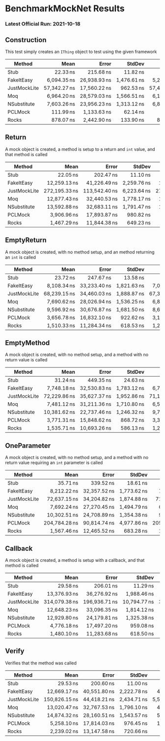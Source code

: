 # BenchmarkMockNet Results 

### Latest Official Run: 2021-10-18

<!--
Replace " ns" (case sensistive) with " ns"
Replace " B" (case sensistive) with " B"
-->

## Construction

This test simply creates an `IThing` object to test using the given framework

|       Method |         Mean |        Error |      StdDev |       Median |    Ratio |  RatioSD |  Gen 0 |  Gen 1 | Allocated |
|------------- |-------------:|-------------:|------------:|-------------:|---------:|---------:|-------:|-------:|----------:|
|         Stub |     22.33 ns |    215.68 ns |    11.82 ns |     15.98 ns |     1.00 |     0.00 |      - |      - |      24 B |
|   FakeItEasy |  6,094.35 ns | 26,938.93 ns | 1,476.61 ns |  5,280.60 ns |   297.78 |    71.27 | 0.1600 | 0.0100 |   3,180 B |
| JustMockLite | 57,342.27 ns | 17,560.22 ns |   962.53 ns | 57,466.26 ns | 2,987.45 | 1,194.36 | 0.8500 | 0.0100 |  16,058 B |
|          Moq |  6,964.20 ns | 28,579.03 ns | 1,566.51 ns |  6,138.39 ns |   342.05 |    86.72 | 0.1300 |      - |   2,496 B |
|  NSubstitute |  7,603.26 ns | 23,956.23 ns | 1,313.12 ns |  6,887.62 ns |   378.98 |   109.86 | 0.2800 |      - |   5,392 B |
|      PCLMock |    111.99 ns |  1,133.63 ns |    62.14 ns |     78.09 ns |     4.97 |     0.12 |      - |      - |     144 B |
|        Rocks |    878.07 ns |  2,442.90 ns |   133.90 ns |    852.72 ns |    44.07 |    13.62 | 0.0200 |      - |     440 B |

## Return

A mock object is created, a method is setup to a return and `int` value, and that method is called

|       Method |          Mean |         Error |      StdDev |        Median |     Ratio |  RatioSD |  Gen 0 |  Gen 1 |  Gen 2 | Allocated |
|------------- |--------------:|--------------:|------------:|--------------:|----------:|---------:|-------:|-------:|-------:|----------:|
|         Stub |      22.05 ns |     202.47 ns |    11.10 ns |      15.87 ns |      1.00 |     0.00 |      - |      - |      - |      24 B |
|   FakeItEasy |  12,259.13 ns |  41,226.49 ns | 2,259.76 ns |  11,024.71 ns |    609.16 |   158.29 | 0.2700 | 0.0100 |      - |   5,199 B |
| JustMockLite | 272,195.33 ns | 113,542.40 ns | 6,223.64 ns | 271,184.77 ns | 14,222.65 | 5,617.10 | 1.7700 | 0.8800 | 0.0400 |  33,231 B |
|          Moq |  12,877.43 ns |  32,440.53 ns | 1,778.17 ns |  11,870.04 ns |    647.98 |   190.49 | 0.2200 |      - |      - |   4,264 B |
|  NSubstitute |  13,592.88 ns |  32,683.11 ns | 1,791.47 ns |  12,634.69 ns |    685.13 |   204.41 | 0.4200 | 0.0100 |      - |   7,888 B |
|      PCLMock |   3,906.96 ns |  17,893.87 ns |   980.82 ns |   3,399.59 ns |    190.60 |    39.92 | 0.1000 |      - |      - |   1,912 B |
|        Rocks |   1,467.29 ns |  11,844.38 ns |   649.23 ns |   1,119.85 ns |     67.76 |     3.70 | 0.0500 |      - |      - |   1,120 B |

## EmptyReturn

A mock object is created, with no method setup, and an method returning an `int` is called

|       Method |         Mean |        Error |      StdDev |       Median |    Ratio |  RatioSD |  Gen 0 |  Gen 1 | Allocated |
|------------- |-------------:|-------------:|------------:|-------------:|---------:|---------:|-------:|-------:|----------:|
|         Stub |     23.72 ns |    247.67 ns |    13.58 ns |     16.20 ns |     1.00 |     0.00 |      - |      - |      24 B |
|   FakeItEasy |  8,108.34 ns | 33,233.40 ns | 1,821.63 ns |  7,095.65 ns |   382.81 |   107.62 | 0.2100 | 0.0100 |   4,132 B |
| JustMockLite | 68,239.15 ns | 34,460.03 ns | 1,888.87 ns | 67,396.39 ns | 3,415.95 | 1,412.13 | 1.0600 | 0.1100 |  19,940 B |
|          Moq |  7,690.62 ns | 28,026.94 ns | 1,536.25 ns |  6,837.26 ns |   365.86 |   109.29 | 0.1400 |      - |   2,784 B |
|  NSubstitute |  9,596.92 ns | 30,676.87 ns | 1,681.50 ns |  8,687.29 ns |   459.88 |   144.77 | 0.3200 |      - |   6,096 B |
|      PCLMock |  3,656.78 ns | 16,832.10 ns |   922.62 ns |  3,138.67 ns |   171.15 |    44.51 | 0.1000 |      - |   1,912 B |
|        Rocks |  1,510.33 ns | 11,284.34 ns |   618.53 ns |  1,220.60 ns |    67.25 |     9.78 | 0.0500 |      - |   1,120 B |

## EmptyMethod

A mock object is created, with no method setup, and a method with no return value is called

|       Method |         Mean |        Error |      StdDev |       Median |    Ratio |  RatioSD |  Gen 0 |  Gen 1 | Allocated |
|------------- |-------------:|-------------:|------------:|-------------:|---------:|---------:|-------:|-------:|----------:|
|         Stub |     31.24 ns |    449.35 ns |    24.63 ns |     18.18 ns |     1.00 |     0.00 |      - |      - |      24 B |
|   FakeItEasy |  7,748.18 ns | 32,530.83 ns | 1,783.12 ns |  6,730.42 ns |   318.87 |   136.50 | 0.2100 | 0.0100 |   4,083 B |
| JustMockLite | 72,229.86 ns | 35,627.37 ns | 1,952.86 ns | 71,168.75 ns | 3,210.69 | 1,722.77 | 1.0600 | 0.1100 |  19,828 B |
|          Moq |  7,481.12 ns | 31,211.36 ns | 1,710.80 ns |  6,507.98 ns |   307.99 |   131.78 | 0.1400 |      - |   2,760 B |
|  NSubstitute | 10,381.62 ns | 22,737.46 ns | 1,246.32 ns |  9,771.42 ns |   446.12 |   219.35 | 0.3200 |      - |   6,096 B |
|      PCLMock |  3,771.31 ns | 15,848.62 ns |   868.72 ns |  3,393.20 ns |   155.62 |    68.55 | 0.1000 |      - |   1,872 B |
|        Rocks |  1,535.71 ns | 10,693.26 ns |   586.13 ns |  1,298.22 ns |    59.29 |    19.39 | 0.0500 |      - |   1,112 B |

## OneParameter

A mock object is created, with no method setup, and a method with no return value requiring an `int` parameter is called

|       Method |          Mean |        Error |      StdDev |        Median |    Ratio |  RatioSD |  Gen 0 |  Gen 1 |  Gen 2 | Allocated |
|------------- |--------------:|-------------:|------------:|--------------:|---------:|---------:|-------:|-------:|-------:|----------:|
|         Stub |      35.71 ns |    339.52 ns |    18.61 ns |      25.01 ns |     1.00 |     0.00 |      - |      - |      - |      24 B |
|   FakeItEasy |   8,212.22 ns | 32,357.52 ns | 1,773.62 ns |   7,247.86 ns |   251.73 |    62.71 | 0.2200 | 0.0100 |      - |   4,220 B |
| JustMockLite |  72,637.15 ns | 34,204.82 ns | 1,874.88 ns |  71,854.69 ns | 2,346.66 |   900.30 | 1.0800 | 0.1200 |      - |  20,300 B |
|          Moq |   7,692.24 ns | 27,270.45 ns | 1,494.79 ns |   6,990.39 ns |   237.29 |    63.32 | 0.1400 |      - |      - |   2,792 B |
|  NSubstitute |  10,302.51 ns | 24,708.89 ns | 1,354.38 ns |   9,830.68 ns |   323.64 |   101.93 | 0.3200 |      - |      - |   6,128 B |
|      PCLMock | 204,784.28 ns | 90,814.74 ns | 4,977.86 ns | 205,476.25 ns | 6,626.77 | 2,572.39 | 0.5600 | 0.2800 | 0.0500 |  10,600 B |
|        Rocks |   1,567.46 ns | 12,465.52 ns |   683.28 ns |   1,193.26 ns |    45.05 |     3.46 | 0.0600 |      - |      - |   1,256 B |

## Callback

A mock object is created, a method is setup with a callback, and that method is called

|       Method |          Mean |         Error |       StdDev |        Median |     Ratio |  RatioSD |  Gen 0 |  Gen 1 |  Gen 2 | Allocated |
|------------- |--------------:|--------------:|-------------:|--------------:|----------:|---------:|-------:|-------:|-------:|----------:|
|         Stub |      29.58 ns |     206.01 ns |     11.29 ns |      23.94 ns |      1.00 |     0.00 |      - |      - |      - |      24 B |
|   FakeItEasy |  13,376.93 ns |  36,276.92 ns |  1,988.46 ns |  12,356.11 ns |    476.56 |    97.37 | 0.2800 | 0.0100 |      - |   5,392 B |
| JustMockLite | 314,079.38 ns | 196,936.71 ns | 10,794.77 ns | 310,714.62 ns | 11,460.00 | 3,313.55 | 1.7600 | 0.8800 | 0.0400 |  32,895 B |
|          Moq |  12,648.23 ns |  33,096.35 ns |  1,814.12 ns |  11,633.90 ns |    450.99 |    92.96 | 0.2300 |      - |      - |   4,424 B |
|  NSubstitute |  12,929.80 ns |  24,179.81 ns |  1,325.38 ns |  12,179.21 ns |    465.06 |   110.55 | 0.3800 |      - |      - |   7,128 B |
|      PCLMock |   4,776.18 ns |  17,497.20 ns |    959.08 ns |   4,237.96 ns |    168.20 |    27.07 | 0.1100 |      - |      - |   2,072 B |
|        Rocks |   1,480.10 ns |  11,283.68 ns |    618.50 ns |   1,165.70 ns |     49.62 |     1.62 | 0.0600 |      - |      - |   1,200 B |

## Verify

Verifies that the method was called

|       Method |          Mean |        Error |      StdDev |    Ratio |  RatioSD |  Gen 0 |  Gen 1 | Allocated |
|------------- |--------------:|-------------:|------------:|---------:|---------:|-------:|-------:|----------:|
|         Stub |      29.53 ns |    200.60 ns |    11.00 ns |     1.00 |     0.00 |      - |      - |      24 B |
|   FakeItEasy |  12,669.17 ns | 40,551.80 ns | 2,222.78 ns |   447.74 |    75.71 | 0.3000 | 0.0100 |   5,777 B |
| JustMockLite | 150,826.15 ns | 44,418.21 ns | 2,434.71 ns | 5,510.41 | 1,625.70 | 2.0900 | 0.4100 |  39,078 B |
|          Moq |  13,020.47 ns | 32,767.53 ns | 1,796.10 ns |   463.79 |    92.30 | 0.2300 |      - |   4,480 B |
|  NSubstitute |  14,874.32 ns | 28,160.51 ns | 1,543.57 ns |   533.67 |   121.08 | 0.4100 |      - |   7,696 B |
|      PCLMock |   5,258.10 ns | 17,814.03 ns |   976.45 ns |   185.50 |    30.74 | 0.1400 |      - |   2,736 B |
|        Rocks |   2,239.02 ns | 13,147.58 ns |   720.66 ns |    76.67 |     3.45 | 0.0600 |      - |   1,296 B |
